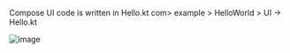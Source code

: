 Compose UI code is written in Hello.kt
com> example > HelloWorld > UI -> Hello.kt

![image](https://github.com/ytsaxena/Hello-World-Compose/assets/87789759/2c5432d0-c9c2-444d-9d8b-9371ec61b6c1)

